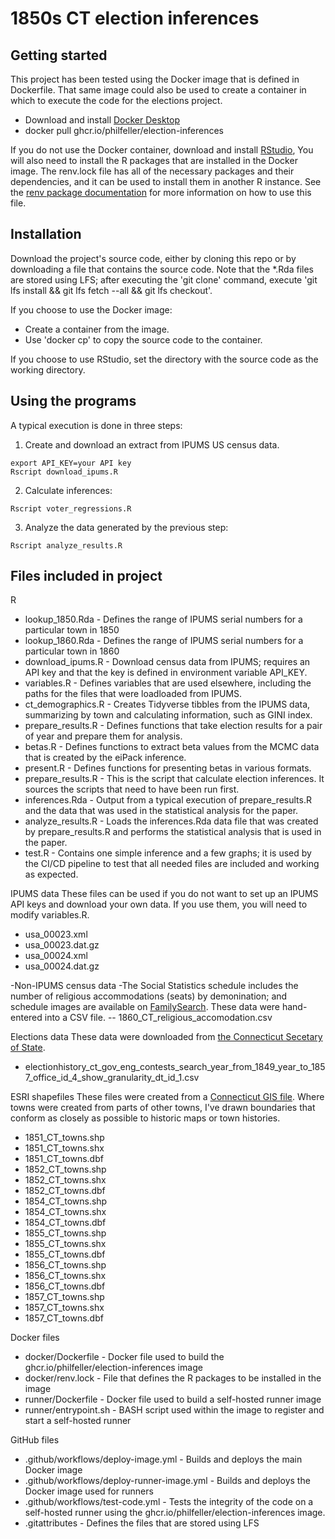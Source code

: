 # 1850s CT election inferences

## Getting started

This project has been tested using the Docker image that is defined in Dockerfile. That same image could also be used to create a container in which to execute the code for the elections project.
- Download and install [Docker Desktop](https://www.docker.com/products/docker-desktop/)
- docker pull ghcr.io/philfeller/election-inferences

If you do not use the Docker container, download and install [RStudio](https://posit.co/products/open-source/rstudio/), You will also need to install the R packages that are installed in the Docker image. The renv.lock file has all of the necessary packages and their dependencies, and it can be used to install them in another R instance. See the [renv package documentation](https://rstudio.github.io/renv/articles/renv.html) for more information on how to use this file.

## Installation

Download the project's source code, either by cloning this repo or by downloading a file that contains the source code. Note that the *.Rda files are stored using LFS; after executing the 'git clone' command, execute 'git lfs install && git lfs fetch --all && git lfs checkout'.

If you choose to use the Docker image:
- Create a container from the image.
- Use 'docker cp' to copy the source code to the container.

If you choose to use RStudio, set the directory with the source code as the working directory.

## Using the programs

A typical execution is done in three steps:
1. Create and download an extract from IPUMS US census data.
```
export API_KEY=your API key
Rscript download_ipums.R
```
2. Calculate inferences:
```
Rscript voter_regressions.R
```
3. Analyze the data generated by the previous step:
```
Rscript analyze_results.R
```
## Files included in project

R
- lookup_1850.Rda - Defines the range of IPUMS serial numbers for a particular town in 1850
- lookup_1860.Rda - Defines the range of IPUMS serial numbers for a particular town in 1860
- download_ipums.R - Download census data from IPUMS; requires an API key and that the key is defined in environment variable API_KEY.
- variables.R - Defines variables that are used elsewhere, including the paths for the files that were loadloaded from IPUMS.
- ct_demographics.R - Creates Tidyverse tibbles from the IPUMS data, summarizing by town and calculating information, such as GINI index.
- prepare_results.R - Defines functions that take election results for a pair of year and prepare them for analysis.
- betas.R - Defines functions to extract beta values from the MCMC data that is created by the eiPack inference.
- present.R - Defines functions for presenting betas in various formats.
- prepare_results.R - This is the script that calculate election inferences. It sources the scripts that need to have been run first.
- inferences.Rda - Output from a typical execution of prepare_results.R and the data that was used in the statistical analysis for the paper.
- analyze_results.R - Loads the inferences.Rda data file that was created by prepare_results.R and performs the statistical analysis that is used in the paper.
- test.R - Contains one simple inference and a few graphs; it is used by the CI/CD pipeline to test that all needed files are included and working as expected.

IPUMS data
These files can be used if you do not want to set up an IPUMS API keys and download your own data. If you use them, you will need to modify variables.R.
- usa_00023.xml
- usa_00023.dat.gz
- usa_00024.xml
- usa_00024.dat.gz

-Non-IPUMS census data
-The Social Statistics schedule includes the number of religious accommodations (seats) by demonination; and schedule images are available on [FamilySearch](https://www.familysearch.org/records/images/search-results?page=1&place=346&endDate=1860&startDate=1860&creator=Federal%20Census). These data were hand-entered into a CSV file.
-- 1860_CT_religious_accomodation.csv

Elections data
These data were downloaded from [the Connecticut Secetary of State](https://electionhistory.ct.gov/eng/contests/search/year_from:1849/year_to:1857/office_id:4/stage:et-id-3).
- electionhistory_ct_gov_eng_contests_search_year_from_1849_year_to_1857_office_id_4_show_granularity_dt_id_1.csv

ESRI shapefiles
These files were created from a [Connecticut GIS file](https://ct-deep-gis-open-data-website-ctdeep.hub.arcgis.com/maps/82672ae5f3764021b9a4804f524f928b/about). Where towns were created from parts of other towns, I've drawn boundaries that conform as closely as possible to historic maps or town histories.
- 1851_CT_towns.shp
- 1851_CT_towns.shx
- 1851_CT_towns.dbf
- 1852_CT_towns.shp
- 1852_CT_towns.shx
- 1852_CT_towns.dbf
- 1854_CT_towns.shp
- 1854_CT_towns.shx
- 1854_CT_towns.dbf
- 1855_CT_towns.shp
- 1855_CT_towns.shx
- 1855_CT_towns.dbf
- 1856_CT_towns.shp
- 1856_CT_towns.shx
- 1856_CT_towns.dbf
- 1857_CT_towns.shp
- 1857_CT_towns.shx
- 1857_CT_towns.dbf

Docker files
- docker/Dockerfile - Docker file used to build the ghcr.io/philfeller/election-inferences image
- docker/renv.lock - File that defines the R packages to be installed in the image
- runner/Dockerfile - Docker file used to build a self-hosted runner image
- runner/entrypoint.sh - BASH script used within the image to register and start a self-hosted runner

GitHub files
- .github/workflows/deploy-image.yml - Builds and deploys the main Docker image
- .github/workflows/deploy-runner-image.yml - Builds and deploys the Docker image used for runners
- .github/workflows/test-code.yml - Tests the integrity of the code on a self-hosted runner using the ghcr.io/philfeller/election-inferences image.
- .gitattributes - Defines the files that are stored using LFS
